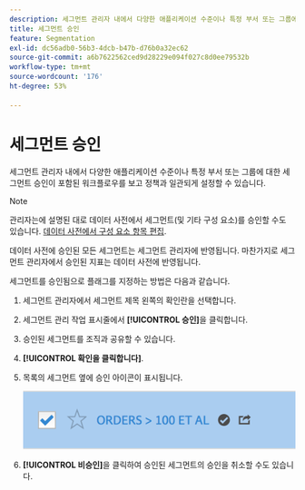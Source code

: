 ```yaml
---
description: 세그먼트 관리자 내에서 다양한 애플리케이션 수준이나 특정 부서 또는 그룹에 대한 세그먼트 승인이 포함된 워크플로를 보고 정책과 일관되게 설정할 수 있습니다.
title: 세그먼트 승인
feature: Segmentation
exl-id: dc56adb0-56b3-4dcb-b47b-d76b0a32ec62
source-git-commit: a6b7622562ced9d28229e094f027c8d0ee79532b
workflow-type: tm+mt
source-wordcount: '176'
ht-degree: 53%

---
```


# 세그먼트 승인

세그먼트 관리자 내에서 다양한 애플리케이션 수준이나 특정 부서 또는 그룹에 대한 세그먼트 승인이 포함된 워크플로우를 보고 정책과 일관되게 설정할 수 있습니다.

>[!NOTE]
>
>관리자는에 설명된 대로 데이터 사전에서 세그먼트(및 기타 구성 요소)를 승인할 수도 있습니다. [데이터 사전에서 구성 요소 항목 편집](/help/analyze/analysis-workspace/components/data-dictionary/edit-entries-data-dictionary.md).
>
>데이터 사전에 승인된 모든 세그먼트는 세그먼트 관리자에 반영됩니다. 마찬가지로 세그먼트 관리자에서 승인된 지표는 데이터 사전에 반영됩니다.

세그먼트를 승인됨으로 플래그를 지정하는 방법은 다음과 같습니다.

1. 세그먼트 관리자에서 세그먼트 제목 왼쪽의 확인란을 선택합니다.
1. 세그먼트 관리 작업 표시줄에서 **[!UICONTROL 승인]**&#x200B;을 클릭합니다.
1. 승인된 세그먼트를 조직과 공유할 수 있습니다.
1. **[!UICONTROL 확인을 클릭합니다]**.
1. 목록의 세그먼트 옆에 승인 아이콘이 표시됩니다.

   ![](assets/seg_approved.png)

1. **[!UICONTROL 비승인]**&#x200B;을 클릭하여 승인된 세그먼트의 승인을 취소할 수도 있습니다.
